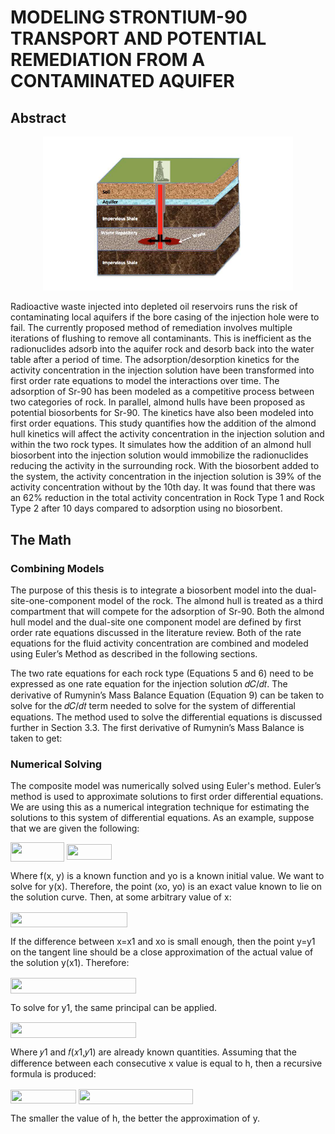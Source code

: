 # MODELING STRONTIUM-90 TRANSPORT AND POTENTIAL REMEDIATION FROM A CONTAMINATED AQUIFER

## Abstract
<p align="center">
  <img src="https://github.com/Preston5789/Sr90_Transport_Model/blob/master/ThesisPics/Underground.PNG" width="400" title="hover text">
</p>

Radioactive waste injected into depleted oil reservoirs runs the risk of contaminating local aquifers if the bore casing of the injection hole were to fail. The currently proposed method of remediation involves multiple iterations of flushing to remove all contaminants. This is inefficient as the radionuclides adsorb into the aquifer rock and desorb back into the water table after a period of time. The adsorption/desorption kinetics for the activity concentration in the injection solution have been transformed into first order rate equations to model the interactions over time. The adsorption of Sr-90 has been modeled as a competitive process between two categories of rock.
In parallel, almond hulls have been proposed as potential biosorbents for Sr-90. The kinetics have also been modeled into first order equations. This study quantifies how the addition of the almond hull kinetics will affect the activity concentration in the injection solution and within the two rock types. It simulates how the addition of an almond hull biosorbent into the injection solution would immobilize the radionuclides reducing the activity in the surrounding rock. With the biosorbent added to the system, the activity concentration in the injection solution is 39% of the activity concentration without by the 10th day. It was found that there was an 62% reduction in the total activity concentration in Rock Type 1 and Rock Type 2 after 10 days compared to adsorption using no biosorbent.

## The Math

### Combining Models

The purpose of this thesis is to integrate a biosorbent model into the dual-site-one-component model of the rock. The almond hull is treated as a third compartment that will compete for the adsorption of Sr-90. Both the almond hull model and the dual-site one component model are defined by first order rate equations discussed in the literature review. Both of the rate equations for the fluid activity concentration are combined and modeled using Euler’s Method as described in the following sections.

The two rate equations for each rock type (Equations 5 and 6) need to be expressed as one rate equation for the injection solution 𝑑𝐶/𝑑𝑡. The derivative of Rumynin’s Mass Balance Equation (Equation 9) can be taken to solve for the 𝑑𝐶/𝑑𝑡 term needed to solve for the system of differential equations. The method used to solve the differential equations is discussed further in Section 3.3. The first derivative of Rumynin’s Mass Balance is taken to get:

### Numerical Solving

The composite model was numerically solved using Euler's method. Euler’s method is used to approximate solutions to first order differential equations. We are using this as a numerical integration technique for estimating the solutions to this system of differential equations. As an example, suppose that we are given the following:

<img src="/tex/24026b05206d753c30bfcc87169de526.svg?invert_in_darkmode&sanitize=true&sanitize=true" align=middle width=85.76581365pt height=30.648287999999997pt/>
<img src="/tex/98f8a4cba039c499e26ca1d534db3883.svg?invert_in_darkmode&sanitize=true&sanitize=true" align=middle width=72.77935169999999pt height=24.65753399999998pt/>

Where f(x, y) is a known function and yo is a known initial value. We want to solve for y(x). Therefore, the point (xo, yo) is an exact value known to lie on the solution curve. Then, at some arbitrary value of x:

<img src="/tex/27f1e829498ef9c7400c40622d18e87f.svg?invert_in_darkmode&sanitize=true&sanitize=true" align=middle width=186.98920184999997pt height=24.65753399999998pt/>

If the difference between x=x1 and xo is small enough, then the point y=y1 on the tangent line should be a close approximation of the actual value of the solution y(x1). Therefore:

<img src="/tex/bdc73016433289b3ce41894da15dd6aa.svg?invert_in_darkmode&sanitize=true" align=middle width=201.14834684999997pt height=24.65753399999998pt/>

To solve for y1, the same principal can be applied. 

<img src="/tex/80148b0b76b7bd58a874dcd42684f32c.svg?invert_in_darkmode&sanitize=true" align=middle width=201.40419254999998pt height=24.65753399999998pt/>

Where 𝑦1 and 𝑓(𝑥1,𝑦1) are already known quantities. Assuming that the difference between each consecutive x value is equal to h, then a recursive formula is produced:

<img src="/tex/65c6d2d3eb10680105084e51d017a8ce.svg?invert_in_darkmode&sanitize=true" align=middle width=104.8096995pt height=22.831056599999986pt/>

<img src="/tex/ec8ab53ed81a08142903a6f5a0642eab.svg?invert_in_darkmode&sanitize=true" align=middle width=182.92257719999998pt height=24.65753399999998pt/>

The smaller the value of h, the better the approximation of y.
